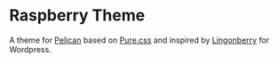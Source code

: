 # Raspberry Theme

A theme for [Pelican](https://getpelican.com) based on [Pure.css](https://purecss.io)
and inspired by [Lingonberry](http://www.andersnoren.se/teman/lingonberry-wordpress-theme/)
for Wordpress.
